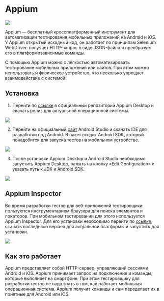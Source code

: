 # Appium

![](https://raw.githubusercontent.com/qa-guru/knowledge-base/main/img/tools-java/Appium/appium-banner-1.jpg)

Appium — бесплатный кроссплатформенный инструмент для автоматизации тестирования мобильных приложений на Android и iOS. У Appium открытый исходный код, он работает по принципам Selenium WebDriver: получает HTTP-запрос в виде JSON-файла и преобразует его в платформозависимые команды.

С помощью Appium можно с лёгкостью автоматизировать тестирование мобильных приложений или сайтов. При этом можно использовать и физическое устройство, что несколько упрощает взаимодействие с системой.

## Установка
1. Перейти по [ссылке](https://github.com/appium/appium-desktop/releases) в официальный репозиторий Appium Desktop и скачать релиз для актуальной операционной системы.

![](https://raw.githubusercontent.com/qa-guru/knowledge-base/main/img/tools-java/Appium/appium-1.jpg)

2. Перейти на официальный [сайт]() Android Studio и скачать IDE для разработки под Android. В пакет входит Android SDK, который понадобится для запуска тестов на мобильном устройстве.

![](https://raw.githubusercontent.com/qa-guru/knowledge-base/main/img/tools-java/Appium/appium-2.jpg)

3. После установки Appium Desktop и Android Studio необходимо запустить Appium Desktop, нажать на кнопку «Edit Configuration» и указать путь к JDK и Android SDK.

![](https://raw.githubusercontent.com/qa-guru/knowledge-base/main/img/tools-java/Appium/appium-3.jpg)

## Appium Inspector
Во время разработки тестов для веб-приложений тестировщики пользуются инструментарием браузера для поиска элементов и локаторов. При мобильном тестировании для этого используется Appium Inspector. Для его установки необходимо перейти по [ссылке](https://github.com/appium/appium-inspector), скачать последнюю версию для актуальной платформы и запустить для установки.

![](https://raw.githubusercontent.com/qa-guru/knowledge-base/main/img/tools-java/Appium/appium-4.jpg)

## Как это работает
Appium представляет собой HTTP-сервер, управляющий сессиями Android и iOS. Appium принимает запрос на подключение и команды, которые выполняет на смартфоне. При этом тестировщику для разработки тестов не надо знать о том, как работает мобильная операционная система. Appium получит команды и сам переделает их в понятные для Android или iOS.
